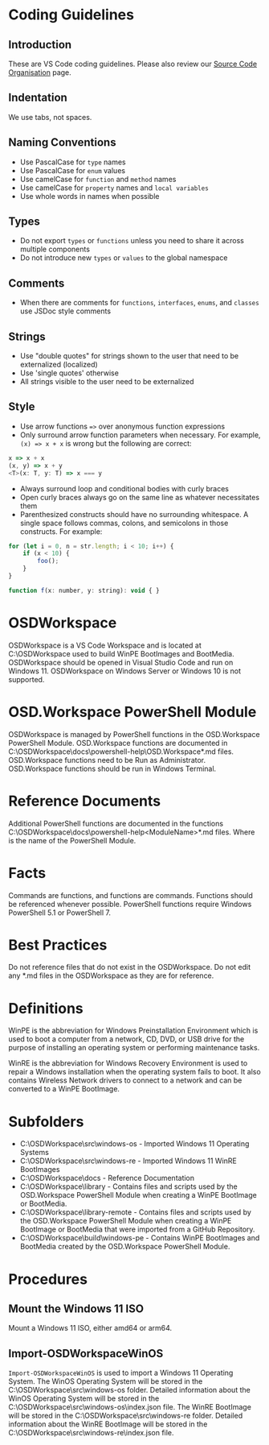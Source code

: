 # Coding Guidelines

## Introduction

These are VS Code coding guidelines. Please also review our [Source Code Organisation](https://github.com/microsoft/vscode/wiki/Source-Code-Organization) page.

## Indentation

We use tabs, not spaces.

## Naming Conventions

* Use PascalCase for `type` names
* Use PascalCase for `enum` values
* Use camelCase for `function` and `method` names
* Use camelCase for `property` names and `local variables`
* Use whole words in names when possible

## Types

* Do not export `types` or `functions` unless you need to share it across multiple components
* Do not introduce new `types` or `values` to the global namespace

## Comments

* When there are comments for `functions`, `interfaces`, `enums`, and `classes` use JSDoc style comments

## Strings

* Use "double quotes" for strings shown to the user that need to be externalized (localized)
* Use 'single quotes' otherwise
* All strings visible to the user need to be externalized

## Style

* Use arrow functions `=>` over anonymous function expressions
* Only surround arrow function parameters when necessary. For example, `(x) => x + x` is wrong but the following are correct:

```javascript
x => x + x
(x, y) => x + y
<T>(x: T, y: T) => x === y
```

* Always surround loop and conditional bodies with curly braces
* Open curly braces always go on the same line as whatever necessitates them
* Parenthesized constructs should have no surrounding whitespace. A single space follows commas, colons, and semicolons in those constructs. For example:

```javascript
for (let i = 0, n = str.length; i < 10; i++) {
    if (x < 10) {
        foo();
    }
}

function f(x: number, y: string): void { }
```

# OSDWorkspace
OSDWorkspace is a VS Code Workspace and is located at C:\OSDWorkspace used to build WinPE BootImages and BootMedia.
OSDWorkspace should be opened in Visual Studio Code and run on Windows 11.
OSDWorkspace on Windows Server or Windows 10 is not supported.

# OSD.Workspace PowerShell Module
OSDWorkspace is managed by PowerShell functions in the OSD.Workspace PowerShell Module.
OSD.Workspace functions are documented in C:\OSDWorkspace\docs\powershell-help\OSD.Workspace\*.md files.
OSD.Workspace functions need to be Run as Administrator.
OSD.Workspace functions should be run in Windows Terminal.

# Reference Documents
Additional PowerShell functions are documented in the functions C:\OSDWorkspace\docs\powershell-help\<ModuleName>\*.md files.
Where <ModuleName> is the name of the PowerShell Module.

# Facts
Commands are functions, and functions are commands.
Functions should be referenced whenever possible.
PowerShell functions require Windows PowerShell 5.1 or PowerShell 7.

# Best Practices
Do not reference files that do not exist in the OSDWorkspace.
Do not edit any *.md files in the OSDWorkspace as they are for reference.

# Definitions
WinPE is the abbreviation for Windows Preinstallation Environment which is used to boot a computer from a network, CD, DVD, or USB drive for the purpose of installing an operating system or performing maintenance tasks.

WinRE is the abbreviation for Windows Recovery Environment is used to repair a Windows installation when the operating system fails to boot. It also contains Wireless Network drivers to connect to a network and can be converted to a WinPE BootImage.

# Subfolders
- C:\OSDWorkspace\src\windows-os - Imported Windows 11 Operating Systems
- C:\OSDWorkspace\src\windows-re - Imported Windows 11 WinRE BootImages
- C:\OSDWorkspace\docs - Reference Documentation
- C:\OSDWorkspace\library - Contains files and scripts used by the OSD.Workspace PowerShell Module when creating a WinPE BootImage or BootMedia.
- C:\OSDWorkspace\library-remote - Contains files and scripts used by the OSD.Workspace PowerShell Module when creating a WinPE BootImage or BootMedia that were imported from a GitHub Repository.
- C:\OSDWorkspace\build\windows-pe - Contains WinPE BootImages and BootMedia created by the OSD.Workspace PowerShell Module.

# Procedures

## Mount the Windows 11 ISO
Mount a Windows 11 ISO, either amd64 or arm64.

## Import-OSDWorkspaceWinOS
`Import-OSDWorkspaceWinOS` is used to import a Windows 11 Operating System.
The WinOS Operating System will be stored in the C:\OSDWorkspace\src\windows-os folder.
Detailed information about the WinOS Operating System will be stored in the C:\OSDWorkspace\src\windows-os\index.json file.
The WinRE BootImage will be stored in the C:\OSDWorkspace\src\windows-re folder.
Detailed information about the WinRE BootImage will be stored in the C:\OSDWorkspace\src\windows-re\index.json file.